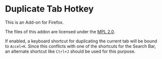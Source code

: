 Duplicate Tab Hotkey
====================

This is an Add-on for Firefox.

The files of this addon are licensed under the
[MPL 2.0](http://mozilla.org/MPL/2.0/).

If enabled, a keyboard shortcut for duplicating
the current tab will be bound to `Accel+K`.
Since this conflicts with one of the shortcuts
for the Search Bar, an alternate shortcut like
`Ctrl+J` should be used for this purpose.

